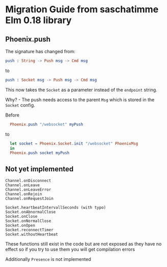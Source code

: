 # Migration Guide from saschatimme Elm 0.18 library

## Phoenix.push
The signature has changed from:
```elm
push : String -> Push msg -> Cmd msg
```
to
```elm
push : Socket msg -> Push msg -> Cmd msg
```

This now takes the `Socket` as a parameter instead of the `endpoint` string.

Why? - The push needs access to the parent `Msg` which is stored in the `Socket` config.

Before
```elm
  Phoenix.push "/websocket" myPush
```
to
```elm
  let socket = Phoenix.Socket.init "/websocket" PhoenixMsg
  in
  Phoenix.push socket myPush
```

## Not yet implemented

```
Channel.onDisconnect
Channel.onLeave
Channel.onLeaveError
Channel.onRejoin
Channel.onRequestJoin

Socket.heartbeatIntervallSeconds (with typo)
Socket.onAbnormalClose
Socket.onClose
Socket.onNormalClose
Socket.onOpen
Socket.reconnectTimer
Socket.withoutHeartbeat
```
These functions still exist in the code but are not exposed as they have no effect
so if you try to use them you will get compilation errors

Additionally `Presence` is not implemented

